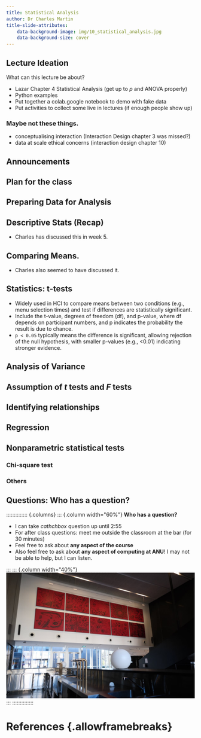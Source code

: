 ```yaml
---
title: Statistical Analysis
author: Dr Charles Martin
title-slide-attributes:
    data-background-image: img/10_statistical_analysis.jpg
    data-background-size: cover
---
```

<!-- I like this one but I don't have subscription for downloads: https://unsplash.com/photos/female-programmer-writing-programming-code-on-laptops-and-desktop-computer-at-cozy-home-workplace-close-up-on-hands-and-keyboard-YXC9PuBblTA. -->
## Lecture Ideation

What can this lecture be about?

- Lazar Chapter 4 Statistical Analysis (get up to _p_ and ANOVA properly)
- Python examples
- Put together a colab.google notebook to demo with fake data
- Put activities to collect some live in lectures (if enough people show up)

### Maybe not these things.

- conceptualising interaction (Interaction Design chapter 3 was missed?)
- data at scale ethical concerns (interaction design chapter 10)

## Announcements

## Plan for the class

## Preparing Data for Analysis

## Descriptive Stats (Recap)
- Charles has discussed this in week 5.

## Comparing Means.
- Charles also seemed to have discussed it.


## Statistics: t-tests

- Widely used in HCI to compare means between two conditions (e.g., menu selection times) and test if differences are statistically significant.
- Include the t-value, degrees of freedom (df), and p-value, where df depends on participant numbers, and p indicates the probability the result is due to chance.
- `p < 0.05` typically means the difference is significant, allowing rejection of the null hypothesis, with smaller p-values (e.g., <0.01) indicating stronger evidence.

## Analysis of Variance

## Assumption of *t* tests and *F* tests

## Identifying relationships

## Regression

## Nonparametric statistical tests

### Chi-square test

### Others


## Questions: Who has a question?

:::::::::::::: {.columns}
::: {.column width="60%"}
**Who has a question?**

- I can take _cathchbox_ question up until 2:55
- For after class questions: meet me outside the classroom at the bar (for 30 minutes)
- Feel free to ask about **any aspect of the course**
- Also feel free to ask about **any aspect of computing at ANU**! I may not be able to help, but I can listen.

:::
::: {.column width="40%"}
![Meet you _at the bar_ for questions. 🍸🥤🫖☕️ Unfortunately no drinks served! 🙃](img/kambri-bar.jpg)
:::
::::::::::::::

# References {.allowframebreaks}
